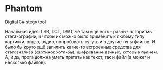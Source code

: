 # Phantom

Digital C# stego tool

Начальная идея: LSB, DCT, DWT, чё там ещё есть - разные алгоритмы стеганографии, и чтобы их можно было применить к любому типу картинки, видео, аудио, попробовать сунуть и в другие типы файлов. И было бы круто ещё запилить какие-то встроенные средства для стегоанализа (картинок хотя-бы), шифрование данных, которые прячем. А, и да, прога должна уметь прятать как текст, так и файл (а может и несколько файлов).